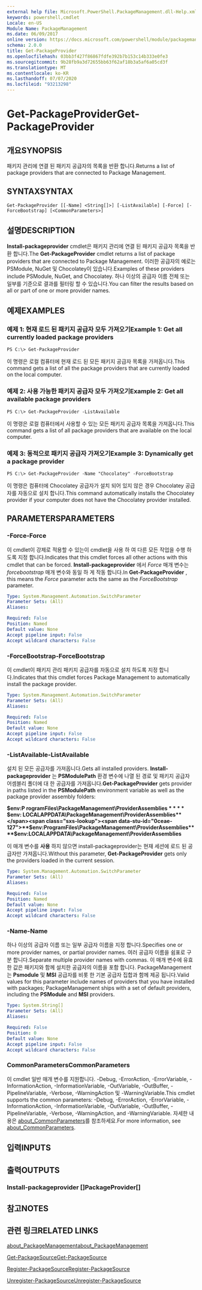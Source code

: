 ```yaml
---
external help file: Microsoft.PowerShell.PackageManagement.dll-Help.xml
keywords: powershell,cmdlet
Locale: en-US
Module Name: PackageManagement
ms.date: 06/09/2017
online version: https://docs.microsoft.com/powershell/module/packagemanagement/get-packageprovider?view=powershell-5.1&WT.mc_id=ps-gethelp
schema: 2.0.0
title: Get-PackageProvider
ms.openlocfilehash: 03bb3f427f86867fdfe392b7b153c14b333e0fe3
ms.sourcegitcommit: 9b28fb9a3d72655bb63f62af18b3a5af6a05cd3f
ms.translationtype: MT
ms.contentlocale: ko-KR
ms.lasthandoff: 07/07/2020
ms.locfileid: "93213298"
---
```

# <span data-ttu-id="0ceae-103">Get-PackageProvider</span><span class="sxs-lookup"><span data-stu-id="0ceae-103">Get-PackageProvider</span></span>

## <span data-ttu-id="0ceae-104">개요</span><span class="sxs-lookup"><span data-stu-id="0ceae-104">SYNOPSIS</span></span>
<span data-ttu-id="0ceae-105">패키지 관리에 연결 된 패키지 공급자의 목록을 반환 합니다.</span><span class="sxs-lookup"><span data-stu-id="0ceae-105">Returns a list of package providers that are connected to Package Management.</span></span>

## <span data-ttu-id="0ceae-106">SYNTAX</span><span class="sxs-lookup"><span data-stu-id="0ceae-106">SYNTAX</span></span>

```
Get-PackageProvider [[-Name] <String[]>] [-ListAvailable] [-Force] [-ForceBootstrap] [<CommonParameters>]
```

## <span data-ttu-id="0ceae-107">설명</span><span class="sxs-lookup"><span data-stu-id="0ceae-107">DESCRIPTION</span></span>
<span data-ttu-id="0ceae-108">**Install-packageprovider** cmdlet은 패키지 관리에 연결 된 패키지 공급자 목록을 반환 합니다.</span><span class="sxs-lookup"><span data-stu-id="0ceae-108">The **Get-PackageProvider** cmdlet returns a list of package providers that are connected to Package Management.</span></span>
<span data-ttu-id="0ceae-109">이러한 공급자의 예로는 PSModule, NuGet 및 Chocolatey이 있습니다.</span><span class="sxs-lookup"><span data-stu-id="0ceae-109">Examples of these providers include PSModule, NuGet, and Chocolatey.</span></span>
<span data-ttu-id="0ceae-110">하나 이상의 공급자 이름 전체 또는 일부를 기준으로 결과를 필터링 할 수 있습니다.</span><span class="sxs-lookup"><span data-stu-id="0ceae-110">You can filter the results based on all or part of one or more provider names.</span></span>

## <span data-ttu-id="0ceae-111">예제</span><span class="sxs-lookup"><span data-stu-id="0ceae-111">EXAMPLES</span></span>

### <span data-ttu-id="0ceae-112">예제 1: 현재 로드 된 패키지 공급자 모두 가져오기</span><span class="sxs-lookup"><span data-stu-id="0ceae-112">Example 1: Get all currently loaded package providers</span></span>

```
PS C:\> Get-PackageProvider
```

<span data-ttu-id="0ceae-113">이 명령은 로컬 컴퓨터에 현재 로드 된 모든 패키지 공급자 목록을 가져옵니다.</span><span class="sxs-lookup"><span data-stu-id="0ceae-113">This command gets a list of all the package providers that are currently loaded on the local computer.</span></span>

### <span data-ttu-id="0ceae-114">예제 2: 사용 가능한 패키지 공급자 모두 가져오기</span><span class="sxs-lookup"><span data-stu-id="0ceae-114">Example 2: Get all available package providers</span></span>

```
PS C:\> Get-PackageProvider -ListAvailable
```

<span data-ttu-id="0ceae-115">이 명령은 로컬 컴퓨터에서 사용할 수 있는 모든 패키지 공급자 목록을 가져옵니다.</span><span class="sxs-lookup"><span data-stu-id="0ceae-115">This command gets a list of all package providers that are available on the local computer.</span></span>

### <span data-ttu-id="0ceae-116">예제 3: 동적으로 패키지 공급자 가져오기</span><span class="sxs-lookup"><span data-stu-id="0ceae-116">Example 3: Dynamically get a package provider</span></span>

```
PS C:\> Get-PackageProvider -Name "Chocolatey" -ForceBootstrap
```

<span data-ttu-id="0ceae-117">이 명령은 컴퓨터에 Chocolatey 공급자가 설치 되어 있지 않은 경우 Chocolatey 공급자를 자동으로 설치 합니다.</span><span class="sxs-lookup"><span data-stu-id="0ceae-117">This command automatically installs the Chocolatey provider if your computer does not have the Chocolatey provider installed.</span></span>

## <span data-ttu-id="0ceae-118">PARAMETERS</span><span class="sxs-lookup"><span data-stu-id="0ceae-118">PARAMETERS</span></span>

### <span data-ttu-id="0ceae-119">-Force</span><span class="sxs-lookup"><span data-stu-id="0ceae-119">-Force</span></span>
<span data-ttu-id="0ceae-120">이 cmdlet이 강제로 적용할 수 있는이 cmdlet을 사용 하 여 다른 모든 작업을 수행 하도록 지정 합니다.</span><span class="sxs-lookup"><span data-stu-id="0ceae-120">Indicates that this cmdlet forces all other actions with this cmdlet that can be forced.</span></span>
<span data-ttu-id="0ceae-121">**Install-packageprovider** 에서 *Force* 매개 변수는 *forcebootstrap* 매개 변수와 동일 하 게 작동 합니다.</span><span class="sxs-lookup"><span data-stu-id="0ceae-121">In **Get-PackageProvider** , this means the *Force* parameter acts the same as the *ForceBootstrap* parameter.</span></span>

```yaml
Type: System.Management.Automation.SwitchParameter
Parameter Sets: (All)
Aliases:

Required: False
Position: Named
Default value: None
Accept pipeline input: False
Accept wildcard characters: False
```

### <span data-ttu-id="0ceae-122">-ForceBootstrap</span><span class="sxs-lookup"><span data-stu-id="0ceae-122">-ForceBootstrap</span></span>
<span data-ttu-id="0ceae-123">이 cmdlet이 패키지 관리 패키지 공급자를 자동으로 설치 하도록 지정 합니다.</span><span class="sxs-lookup"><span data-stu-id="0ceae-123">Indicates that this cmdlet forces Package Management to automatically install the package provider.</span></span>

```yaml
Type: System.Management.Automation.SwitchParameter
Parameter Sets: (All)
Aliases:

Required: False
Position: Named
Default value: None
Accept pipeline input: False
Accept wildcard characters: False
```

### <span data-ttu-id="0ceae-124">-ListAvailable</span><span class="sxs-lookup"><span data-stu-id="0ceae-124">-ListAvailable</span></span>
<span data-ttu-id="0ceae-125">설치 된 모든 공급자를 가져옵니다.</span><span class="sxs-lookup"><span data-stu-id="0ceae-125">Gets all installed providers.</span></span>
<span data-ttu-id="0ceae-126">**Install-packageprovider** 는 **PSModulePath** 환경 변수에 나열 된 경로 및 패키지 공급자 어셈블리 폴더에 대 한 공급자를 가져옵니다.</span><span class="sxs-lookup"><span data-stu-id="0ceae-126">**Get-PackageProvider** gets provider in paths listed in the **PSModulePath** environment variable as well as the package provider assembly folders:</span></span>

<span data-ttu-id="0ceae-127">**$env:P rogramFiles\PackageManagement\ProviderAssemblies \* \* \* \* $env: LOCALAPPDATA\PackageManagement\ProviderAssemblies**</span><span class="sxs-lookup"><span data-stu-id="0ceae-127">**$env:ProgramFiles\PackageManagement\ProviderAssemblies\*\*\*\*$env:LOCALAPPDATA\PackageManagement\ProviderAssemblies**</span></span>

<span data-ttu-id="0ceae-128">이 매개 변수를 **사용** 하지 않으면 install-packageprovider는 현재 세션에 로드 된 공급자만 가져옵니다.</span><span class="sxs-lookup"><span data-stu-id="0ceae-128">Without this parameter, **Get-PackageProvider** gets only the providers loaded in the current session.</span></span>

```yaml
Type: System.Management.Automation.SwitchParameter
Parameter Sets: (All)
Aliases:

Required: False
Position: Named
Default value: None
Accept pipeline input: False
Accept wildcard characters: False
```

### <span data-ttu-id="0ceae-129">-Name</span><span class="sxs-lookup"><span data-stu-id="0ceae-129">-Name</span></span>
<span data-ttu-id="0ceae-130">하나 이상의 공급자 이름 또는 일부 공급자 이름을 지정 합니다.</span><span class="sxs-lookup"><span data-stu-id="0ceae-130">Specifies one or more provider names, or partial provider names.</span></span>
<span data-ttu-id="0ceae-131">여러 공급자 이름을 쉼표로 구분 합니다.</span><span class="sxs-lookup"><span data-stu-id="0ceae-131">Separate multiple provider names with commas.</span></span>
<span data-ttu-id="0ceae-132">이 매개 변수에 유효한 값은 패키지와 함께 설치한 공급자의 이름을 포함 합니다. PackageManagement는 **Psmodule** 및 **MSI** 공급자를 비롯 한 기본 공급자 집합과 함께 제공 됩니다.</span><span class="sxs-lookup"><span data-stu-id="0ceae-132">Valid values for this parameter include names of providers that you have installed with packages; PackageManagement ships with a set of default providers, including the **PSModule** and **MSI** providers.</span></span>

```yaml
Type: System.String[]
Parameter Sets: (All)
Aliases:

Required: False
Position: 0
Default value: None
Accept pipeline input: False
Accept wildcard characters: False
```

### <span data-ttu-id="0ceae-133">CommonParameters</span><span class="sxs-lookup"><span data-stu-id="0ceae-133">CommonParameters</span></span>
<span data-ttu-id="0ceae-134">이 cmdlet 일반 매개 변수를 지원합니다. -Debug, -ErrorAction, -ErrorVariable, -InformationAction, -InformationVariable, -OutVariable, -OutBuffer, -PipelineVariable, -Verbose, -WarningAction 및 -WarningVariable.</span><span class="sxs-lookup"><span data-stu-id="0ceae-134">This cmdlet supports the common parameters: -Debug, -ErrorAction, -ErrorVariable, -InformationAction, -InformationVariable, -OutVariable, -OutBuffer, -PipelineVariable, -Verbose, -WarningAction, and -WarningVariable.</span></span> <span data-ttu-id="0ceae-135">자세한 내용은 [about_CommonParameters](https://go.microsoft.com/fwlink/?LinkID=113216)를 참조하세요.</span><span class="sxs-lookup"><span data-stu-id="0ceae-135">For more information, see [about_CommonParameters](https://go.microsoft.com/fwlink/?LinkID=113216).</span></span>

## <span data-ttu-id="0ceae-136">입력</span><span class="sxs-lookup"><span data-stu-id="0ceae-136">INPUTS</span></span>

## <span data-ttu-id="0ceae-137">출력</span><span class="sxs-lookup"><span data-stu-id="0ceae-137">OUTPUTS</span></span>

### <span data-ttu-id="0ceae-138">Install-packageprovider []</span><span class="sxs-lookup"><span data-stu-id="0ceae-138">PackageProvider[]</span></span>

## <span data-ttu-id="0ceae-139">참고</span><span class="sxs-lookup"><span data-stu-id="0ceae-139">NOTES</span></span>

## <span data-ttu-id="0ceae-140">관련 링크</span><span class="sxs-lookup"><span data-stu-id="0ceae-140">RELATED LINKS</span></span>

[<span data-ttu-id="0ceae-141">about_PackageManagement</span><span class="sxs-lookup"><span data-stu-id="0ceae-141">about_PackageManagement</span></span>](../Microsoft.PowerShell.Core/About/about_PackageManagement.md)

[<span data-ttu-id="0ceae-142">Get-PackageSource</span><span class="sxs-lookup"><span data-stu-id="0ceae-142">Get-PackageSource</span></span>](Get-PackageSource.md)

[<span data-ttu-id="0ceae-143">Register-PackageSource</span><span class="sxs-lookup"><span data-stu-id="0ceae-143">Register-PackageSource</span></span>](Register-PackageSource.md)

[<span data-ttu-id="0ceae-144">Unregister-PackageSource</span><span class="sxs-lookup"><span data-stu-id="0ceae-144">Unregister-PackageSource</span></span>](Unregister-PackageSource.md)
